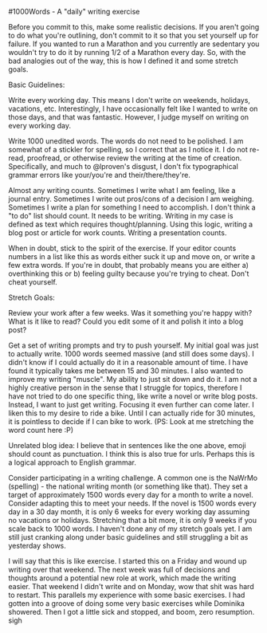 #1000Words - A "daily" writing exercise

Before you commit to this, make some realistic decisions. If you
aren't going to do what you're outlining, don't commit to it so that
you set yourself up for failure. If you wanted to run a Marathon and
you currently are sedentary you wouldn't try to do it by running 1/2 of
a Marathon every day. So, with the bad analogies out of the way, this
is how I defined it and some stretch goals.

Basic Guidelines:

Write every working day. This means I don't write on weekends, holidays, vacations, etc. Interestingly, I have occasionally felt like I wanted to write on those days, and that was fantastic. However, I judge myself on writing on every working day.

Write 1000 unedited words. The words do not need to be polished. I am somewhat of a stickler for spelling, so I correct that as I notice it. I do not re-read, proofread, or otherwise review the writing at the time of creation. Specifically, and much to @lproven's disgust, I don't fix typographical grammar errors like your/you're and their/there/they're.

Almost any writing counts. Sometimes I write what I am feeling, like a journal entry. Sometimes I write out pros/cons of a decision I am weighing. Sometimes I write a plan for something I need to accomplish. I don't think a "to do" list should count. It needs to be writing. Writing in my case is defined as text which requires thought/planning. Using this logic, writing a blog post or article for work counts. Writing a presentation counts.

When in doubt, stick to the spirit of the exercise. If your editor counts numbers in a list like this as words either suck it up and move on, or write a few extra words. If you're in doubt, that probably means you are either a) overthinking this or b) feeling guilty because you're trying to cheat. Don't cheat yourself.

Stretch Goals:

Review your work after a few weeks. Was it something you're happy with? What is it like to read? Could you edit some of it and polish it into a blog post?

Get a set of writing prompts and try to push yourself. My initial goal was just to actually write. 1000 words seemed massive (and still does some days). I didn't know if I could actually do it in a reasonable amount of time. I have found it typically takes me between 15 and 30 minutes. I also wanted to improve my writing "muscle". My ability to just sit down and do it. I am not a highly creative person in the sense that I struggle for topics, therefore I have not tried to do one specific thing, like write a novel or write blog posts. Instead, I want to just get writing. Focusing it even further can come later. I liken this to my desire to ride a bike. Until I can actually ride for 30 minutes, it is pointless to decide if I can bike to work. (PS: Look at me stretching the word count here :P)

Unrelated blog idea: I believe that in sentences like the one above, emoji should count as punctuation. I think this is also true for urls. Perhaps this is a logical approach to English grammar.

Consider participating in a writing challenge. A common one is the NaWrMo (spelling) - the national writing month (or something like that). They set a target of approximately 1500 words every day for a month to write a novel. Consider adapting this to meet your needs. If the novel is 1500 words every day in a 30 day month, it is only 6 weeks for every working day assuming no vacations or holidays. Stretching that a bit more, it is only 9 weeks if you scale back to 1000 words.
I haven't done any of my stretch goals yet. I am still just cranking along under basic guidelines and still struggling a bit as yesterday shows.

I will say that this is like exercise. I started this on a Friday and wound up writing over that weekend. The next week was full of decisions and thoughts around a potential new role at work, which made the writing easier. That weekend I didn't write and on Monday, wow that shit was hard to restart. This parallels my experience with some basic exercises. I had gotten into a groove of doing some very basic exercises while Dominika showered. Then I got a little sick and stopped, and boom, zero resumption. sigh
